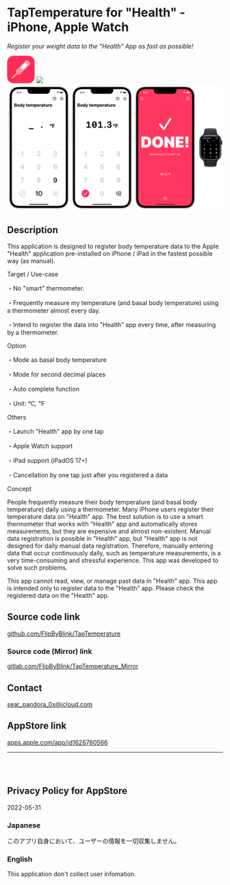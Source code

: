 TapTemperature for "Health" - iPhone, Apple Watch
=================================================
_Register your weight data to the "Health" App as fast as possible!_

<img src="TapTemperature/Assets.xcassets/RoundedIcon.imageset/RoundedIcon.png" width="64">

<a href="https://apps.apple.com/app/id1626760566" target="blank">
    <img src="https://developer.apple.com/assets/elements/badges/download-on-the-app-store.svg">
</a>

<img src="TapTemperature/Assets.xcassets/ConceptImage.imageset/ConceptImage.png" width="600">


Description
------------
This application is designed to register body temperature data to the Apple "Health" application pre-installed on iPhone / iPad in the fastest possible way (as manual).


Target / Use-case

・No "smart" thermometer.

・Frequently measure my temperature (and basal body temperature) using a thermometer almost every day.

・Intend to register the data into "Health" app every time, after measuring by a thermometer.


Option

・Mode as basal body temperature

・Mode for second decimal places

・Auto complete function

・Unit: ℃, ℉


Others

・Launch "Health" app by one tap

・Apple Watch support

・iPad support (iPadOS 17+)

・Cancellation by one tap just after you registered a data


Concept

People frequently measure their body temperature (and basal body temperature) daily using a thermometer. Many iPhone users register their temperature data on "Health" app. The best solution is to use a smart thermometer that works with "Health" app and automatically stores measurements, but they are expensive and almost non-existent. Manual data registration is possible in "Health" app, but "Health" app is not designed for daily manual data registration. Therefore, manually entering data that occur continuously daily, such as temperature measurements, is a very time-consuming and stressful experience. This app was developed to solve such problems.

This app cannot read, view, or manage past data in "Health" app. This app is intended only to register data to the "Health" app. Please check the registered data on the "Health" app.


Source code link
-----------------
[github.com/FlipByBlink/TapTemperature](https://github.com/FlipByBlink/TapTemperature)

### Source code (Mirror) link

[gitlab.com/FlipByBlink/TapTemperature_Mirror](https://gitlab.com/FlipByBlink/TapTemperature_Mirror)


Contact
--------
sear_pandora_0x@icloud.com


AppStore link
--------------
[apps.apple.com/app/id1626760566](https://apps.apple.com/app/id1626760566)

<!-- URL "Support page for AppStore" -->
<!-- https://flipbyblink.github.io/TapTemperature/ -->
<!-- URL "Privacy Policy for AppStore" -->
<!-- https://flipbyblink.github.io/TapTemperature/#privacy-policy-for-appstore -->

* * *

<br>
<br>

Privacy Policy for AppStore
----------------------------
2022-05-31

### Japanese
このアプリ自身において、ユーザーの情報を一切収集しません。

### English
This application don't collect user infomation.

<br>
<br>
